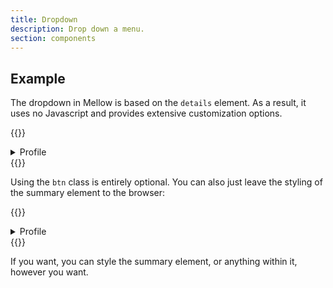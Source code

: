 ```yaml
---
title: Dropdown
description: Drop down a menu.
section: components
---
```


## Example
The dropdown in Mellow is based on the `details` element. As a result, it uses no Javascript and provides extensive customization options.

{{<example>}}
<details class="dropdown">
  <summary class="btn btn-default">
    Profile <i class="vi vi-angle-down"></i>
  </summary>
  
  <div class="dropdown-menu">
    <a class="dropdown-item active" href="#">Profile</a>
    <a class="dropdown-item" href="#">Settings</a>
    <a class="dropdown-item" href="#">Sign out</a>
  </div>
</details>
{{</example>}}

Using the `btn` class is entirely optional. You can also just leave the styling of the summary element to the browser:

{{<example>}}
<details class="dropdown">
  <summary>
    Profile
  </summary>
  
  <div class="dropdown-menu">
    <a class="dropdown-item active" href="#">Profile</a>
    <a class="dropdown-item" href="#">Settings</a>
    <a class="dropdown-item" href="#">Sign out</a>
  </div>
</details>
{{</example>}}

If you want, you can style the summary element, or anything within it, however you want.
